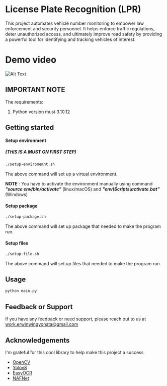 # License Plate Recognition (LPR)
This project automates vehicle number monitoring to empower law enforcement and security personnel. It helps enforce traffic regulations, deter unauthorized access, and ultimately improve road safety by providing a powerful tool for identifying and tracking vehicles of interest.

# Demo video

![Alt Text](demo.gif)

## IMPORTANT NOTE
The requirements:
1. Python version must 3.10.12

## Getting started
#### Setup environment
##### **(THIS IS A MUST ON FIRST STEP)**
```bash
./setup-environemnt.sh
```
The above command will set up a virtual environment.

**NOTE** : You have to activate the environment manually using command ***"source env/bin/activate"*** (linux/macOS) and ***"env\Scripts\activate.bat"*** (Windows)

#### Setup package
```bash
./setup-package.sh
```
The above command will set up package that needed to make the program run.

#### Setup files
```bash
./setup-file.sh
```
The above command will set up files that needed to make the program run.

## Usage
```bash
python main.py
```

## Feedback or Support
If you have any feedback or need support, please reach out to us at work.erwinwingyonata@gmail.com

## Acknowledgements
I'm grateful for this cool library to help make this project a success

 - [OpenCV](https://opencv.org/)
 - [Yolov8](https://github.com/ultralytics/ultralytics)
 - [EasyOCR](https://github.com/JaidedAI/EasyOCR)
 - [NAFNet](https://github.com/megvii-research/NAFNet)

